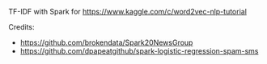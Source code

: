 TF-IDF with Spark for https://www.kaggle.com/c/word2vec-nlp-tutorial 

Credits:

- https://github.com/brokendata/Spark20NewsGroup
- https://github.com/dpapeatgithub/spark-logistic-regression-spam-sms
